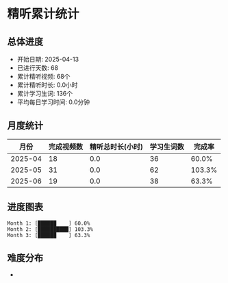 # 精听累计统计

## 总体进度

- 开始日期: 2025-04-13
- 已进行天数: 68
- 累计精听视频: 68个
- 累计精听时长: 0.0小时
- 累计学习生词: 136个
- 平均每日学习时间: 0.0分钟

## 月度统计

| 月份 | 完成视频数 | 精听总时长(小时) | 学习生词数 | 完成率 |
|-----|-----------|----------------|----------|-------|
| 2025-04 | 18 | 0.0 | 36 | 60.0% |
| 2025-05 | 31 | 0.0 | 62 | 103.3% |
| 2025-06 | 19 | 0.0 | 38 | 63.3% |

## 进度图表

```
Month 1: [██████    ] 60.0%
Month 2: [██████████] 103.3%
Month 3: [██████    ] 63.3%
```

## 难度分布

- [简单/中等/困难]: 68 (100.0%)